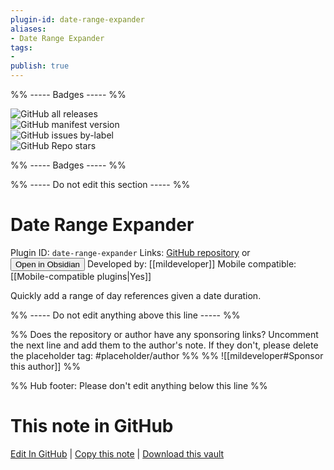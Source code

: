 ```yaml
---
plugin-id: date-range-expander
aliases:
- Date Range Expander
tags: 
- 
publish: true
---
```


%% ----- Badges ----- %%

![GitHub all releases](https://img.shields.io/github/downloads/mildeveloper/obsidian-date-range-expander/total?color=573E7A&logo=github&style=for-the-badge)   
![GitHub manifest version](https://img.shields.io/github/manifest-json/v/mildeveloper/obsidian-date-range-expander?color=573E7A&logo=github&style=for-the-badge)   
![GitHub issues by-label](https://img.shields.io/github/issues/mildeveloper/obsidian-date-range-expander/help%20wanted?color=573E7A&logo=github&style=for-the-badge)   
![GitHub Repo stars](https://img.shields.io/github/stars/mildeveloper/obsidian-date-range-expander?color=573E7A&logo=github&style=for-the-badge)

%% ----- Badges ----- %%

%% ----- Do not edit this section ----- %%

# Date Range Expander

Plugin ID: `date-range-expander`
Links: [GitHub repository](https://github.com/mildeveloper/obsidian-date-range-expander) or [<button id=HH>Open in Obsidian</button>](obsidian://show-plugin?id=date-range-expander)
Developed by: [[mildeveloper]]
Mobile compatible: [[Mobile-compatible plugins|Yes]]

Quickly add a range of day references given a date duration.

%% ----- Do not edit anything above this line ----- %% 

%% Does the repository or author have any sponsoring links? Uncomment the next line and add them to the author's note. If they don't, please delete the placeholder tag: #placeholder/author %%
%% ![[mildeveloper#Sponsor this author]] %%

%% Hub footer: Please don't edit anything below this line %%

# This note in GitHub

<span class="git-footer">[Edit In GitHub](https://github.dev/obsidian-community/obsidian-hub/blob/main/02%20-%20Community%20Expansions/02.05%20All%20Community%20Expansions/Plugins/date-range-expander.md "git-hub-edit-note") | [Copy this note](https://raw.githubusercontent.com/obsidian-community/obsidian-hub/main/02%20-%20Community%20Expansions/02.05%20All%20Community%20Expansions/Plugins/date-range-expander.md "git-hub-copy-note") | [Download this vault](https://github.com/obsidian-community/obsidian-hub/archive/refs/heads/main.zip "git-hub-download-vault") </span>
